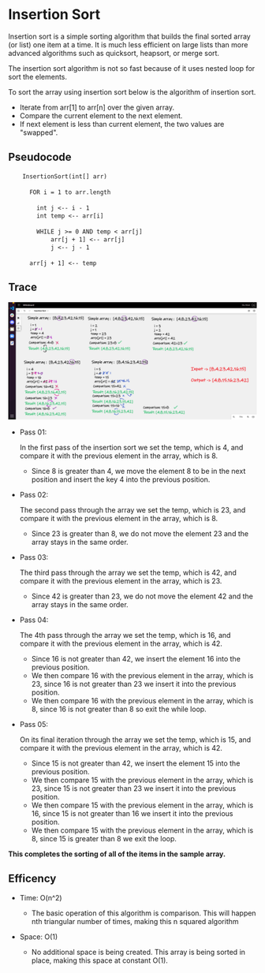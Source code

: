 # Insertion Sort

Insertion sort is a simple sorting algorithm that builds the final sorted array (or list) one item at a time. It is much less efficient on large lists than more advanced algorithms such as quicksort, heapsort, or merge sort.

The insertion sort algorithm is not so fast because of it uses nested loop for sort the elements.

To sort the array using insertion sort below is the algorithm of insertion sort.

- Iterate from arr[1] to arr[n] over the given array.
- Compare the current element to the next element.
- If next element is less than current element, the two values are "swapped".

## Pseudocode

        InsertionSort(int[] arr)

          FOR i = 1 to arr.length

            int j <-- i - 1
            int temp <-- arr[i]

            WHILE j >= 0 AND temp < arr[j]
                arr[j + 1] <-- arr[j]
                j <-- j - 1

          arr[j + 1] <-- temp

## Trace
![Trace](Assest/Trace.png)
- Pass 01:

  In the first pass of the insertion sort we set the temp, which is 4, 
and compare it with the previous element in the array, which is 8.
  - Since 8 is greater than 4, we move the element 8 to be in the next position and insert 
  the key 4 into the previous position.

- Pass 02:

  The second pass through the array we set the temp, which is 23, 
and compare it with the previous element in the array, which is 8.
  - Since 23 is greater than 8, we do not move the element 23 and the array stays in the same order.


- Pass 03:

  The third pass through the array we set the temp, which is 42, 
and compare it with the previous element in the array, which is 23.
  - Since 42 is greater than 23, we do not move the element 42 and the array stays in the same order.


- Pass 04:

  The 4th pass through the array we set the temp, which is 16, 
and compare it with the previous element in the array, which is 42.
  - Since 16 is not greater than 42, we insert the element 16 into the previous position.
  - We then compare 16 with the previous element in the array, which is 23, since 16 is not greater than 23 we insert it into the previous position.
  - We then compare 16 with the previous element in the array, which is 8, since 16 is not greater than 8 so exit the while loop.


- Pass 05:

  On its final iteration through the array we set the temp, which is 15, 
and compare it with the previous element in the array, which is 42.
  - Since 15 is not greater than 42, we insert the element 15 into the previous position.
  - We then compare 15 with the previous element in the array, which is 23, since 15 is not greater than 23 we insert it into the previous position.
  - We then compare 15 with the previous element in the array, which is 16, since 15 is not greater than 16 we insert it into the previous position.
  - We then compare 15 with the previous element in the array, which is 8, since 15 is greater than 8 we exit the loop.



**This completes the sorting of all of the items in the sample array.**

## Efficency
- Time: O(n^2)

  - The basic operation of this algorithm is comparison. This will happen nth triangular number of times, making this n squared algorithm

- Space: O(1)
  - No additional space is being created. This array is being sorted in place, making this space at constant O(1).